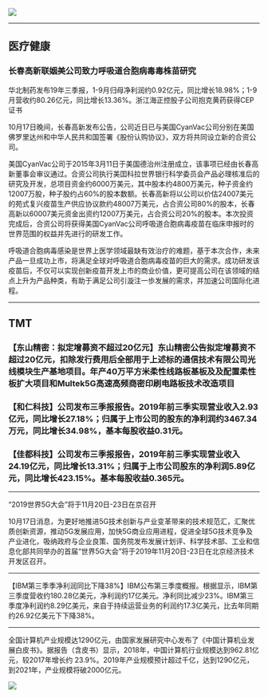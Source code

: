 ![](0_0.png)

---

## 医疗健康

### 长春高新联姻美公司致力呼吸道合胞病毒毒株苗研究

华北制药发布19年三季报，1-9月归母净利润约0.92亿元，同比增长18.98%；1-9月营收约80.26亿元，同比增长13.36%。浙江海正控股子公司抱克黄药获得CEP证书

10月17日晚间，长春高新发布公告，公司近日已与美国CyanVac公司分别在美国佛罗里达州和中华人民共和国签署《股份认购协议》，双方将共同设立新的合资公司。

美国CyanVac公司于2015年3月11日于美国德治州注册成立，该事项已经由长春高新董事会审议通过。合资公司执行美囯科拉世界银行科学委员会产品必理核准后的研究及开发，总项目资金约6000万美元，其中股本约4800万美元，种子资金约12007万股，种子股约占60%的股本数额。长春高新将以公司以价估24007美元的苑式复兴疫苗生产供应协议款约48007万美元，占合资公司80%的股本，长春高新以60007美元资金出资约12007万美元，占合资公司20%的股本。本次投资完成后，合资公司将获得美国CyanVac公司呼吸道合胞病毒疫苗在临床申报时的世界范围的权益并先进行的研发工作。

呼吸道合胞病毒感染是世界上医学领域最缺有效治疗的难题，基于本次合作，未来产品一旦成功上市，将满足全球对呼吸道合胞病毒疫苗的巨大的需求。成功研发该疫苗后，不仅可以实现创新疫苗开发上市的商业价值，更可提高公司在该领域的结点上升为产品种类，有助于满足公司引漩注一歩发展的需求，并加速公司国际化进程。

---

## TMT

### 【东山精密：拟定增募资不超过20亿元】东山精密公告拟定增募资不超过20亿元，扣除发行费用后全部用于上述标的通信技术有限公司光线模块生产基地项目。年产40万平方米柔性线路板基板及及配置柔性板扩大项目和Multek5G高速高频商密印刷电路板技术改造项目

### 【和仁科技】公司发布三季报报告。2019年前三季实现营业收入2.93亿元，同比增长27.18%；归属于上市公司的股东的净利润约3467.34万元，同比增长34.98%，基本每股收益0.31元。

### 【佳都科技】公司发布三季报报告，2019年前三季实现营业收入24.19亿元，同比增长13.31%；归属于上市公司股东的净利润5.89亿元，同比增长423.15%。基本每股收益0.365元。

---

“2019世界5G大会”将于11月20日-23日在京召开

10月17日消息，为更好地推进5G技术创新与产业变革带来的技术规范汇，汇聚优质创新资源，推动5G发展应用，加快5G商业应用进程，促进全球5G技术竞争及产业进化，吸纳政府与企业良策、国务院发布发展计划评、科学技术部、工业和信息化部共同举办的首届“世界5G大会”将于2019年11月20日-23日在北京经济技术开发区召开。

---

【IBM第三季季净利润同比下降38%】IBM公布第三季度概报。根据显示，IBM第三季度营收约180.28亿美元，净利润约17亿美元。净利同比减少23%。IBM第三季度净利润约8.29亿美元，来自于持续运营业务的利润约17.3亿美元，比去年同期约26.92亿美元下下降38%。

---

全国计算机产业规模达1290亿元，由国家发展研究中心发布了《中国计算机业发展白皮书》。据报告（含皮书）显示，2018年，中国计算机行业规模达到962.81亿元，较2017年增长约 23.9%。2019年产业规模预计超过千亿，达到1290亿元，到2021年，产业规模将破2000亿元。

![](0_1.png)